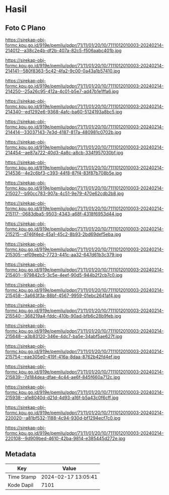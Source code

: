 # Hasil

## Foto C Plano

https://sirekap-obj-formc.kpu.go.id/919e/pemilu/pdpr/71/11/01/20/10/7111012010003-20240214-214012--a38c2e4b-df2b-407a-82c5-f506aabc401b.jpg

https://sirekap-obj-formc.kpu.go.id/919e/pemilu/pdpr/71/11/01/20/10/7111012010003-20240214-214141--580f8363-5c42-4fa2-9c00-0a43a1b57410.jpg

https://sirekap-obj-formc.kpu.go.id/919e/pemilu/pdpr/71/11/01/20/10/7111012010003-20240214-214250--25a26c95-412a-4c01-b5e7-ad47b1e1ffa6.jpg

https://sirekap-obj-formc.kpu.go.id/919e/pemilu/pdpr/71/11/01/20/10/7111012010003-20240214-214340--ed1292e6-9368-4afc-ba60-5124193a8bc5.jpg

https://sirekap-obj-formc.kpu.go.id/919e/pemilu/pdpr/71/11/01/20/10/7111012010003-20240214-214414--33037143-7e3d-4187-817a-480981c0702b.jpg

https://sirekap-obj-formc.kpu.go.id/919e/pemilu/pdpr/71/11/01/20/10/7111012010003-20240214-214454--ae87a722-40d3-4a8c-a8cb-334f957030bf.jpg

https://sirekap-obj-formc.kpu.go.id/919e/pemilu/pdpr/71/11/01/20/10/7111012010003-20240214-214536--4e2c6bf3-c393-44f8-87f4-83f87b708b5e.jpg

https://sirekap-obj-formc.kpu.go.id/919e/pemilu/pdpr/71/11/01/20/10/7111012010003-20240214-215027--b90cc783-907a-4c51-9e79-470e62cdb2b8.jpg

https://sirekap-obj-formc.kpu.go.id/919e/pemilu/pdpr/71/11/01/20/10/7111012010003-20240214-215117--0683dba5-9503-4343-a68f-4318f6953d44.jpg

https://sirekap-obj-formc.kpu.go.id/919e/pemilu/pdpr/71/11/01/20/10/7111012010003-20240214-215215--d746f4ed-45a1-45c2-8b93-2bd69def5eba.jpg

https://sirekap-obj-formc.kpu.go.id/919e/pemilu/pdpr/71/11/01/20/10/7111012010003-20240214-215305--ef09eeb2-7723-441c-aa32-647d61b3c379.jpg

https://sirekap-obj-formc.kpu.go.id/919e/pemilu/pdpr/71/11/01/20/10/7111012010003-20240214-215401--979842c5-3c5e-4eef-90d5-944b2f2cb7c0.jpg

https://sirekap-obj-formc.kpu.go.id/919e/pemilu/pdpr/71/11/01/20/10/7111012010003-20240214-215458--3a663f3a-88bf-4567-9959-01ebc2641af4.jpg

https://sirekap-obj-formc.kpu.go.id/919e/pemilu/pdpr/71/11/01/20/10/7111012010003-20240214-215540--368219a4-fddc-410b-90ad-bfb6c28b9feb.jpg

https://sirekap-obj-formc.kpu.go.id/919e/pemilu/pdpr/71/11/01/20/10/7111012010003-20240214-215648--a3b83120-346e-4dc7-ba5e-34abf5ae627f.jpg

https://sirekap-obj-formc.kpu.go.id/919e/pemilu/pdpr/71/11/01/20/10/7111012010003-20240214-215754--eae305e0-419f-416a-8daa-8762b42fd4ef.jpg

https://sirekap-obj-formc.kpu.go.id/919e/pemilu/pdpr/71/11/01/20/10/7111012010003-20240214-215839--7d184dea-dfae-4c44-ae6f-845f660a712c.jpg

https://sirekap-obj-formc.kpu.go.id/919e/pemilu/pdpr/71/11/01/20/10/7111012010003-20240214-215938--a1e8040d-d21d-4d93-a16f-b5a43c0f6cff.jpg

https://sirekap-obj-formc.kpu.go.id/919e/pemilu/pdpr/71/11/01/20/10/7111012010003-20240214-220020--a81bf532-1188-4c94-930d-bf1294ecf7c0.jpg

https://sirekap-obj-formc.kpu.go.id/919e/pemilu/pdpr/71/11/01/20/10/7111012010003-20240214-220108--9d909bed-4610-42ba-9814-e385445d272e.jpg


## Metadata

| Key        | Value               |
| ---------- | ------------------- |
| Time Stamp | 2024-02-17 13:05:41 |
| Kode Dapil | 7101                |



